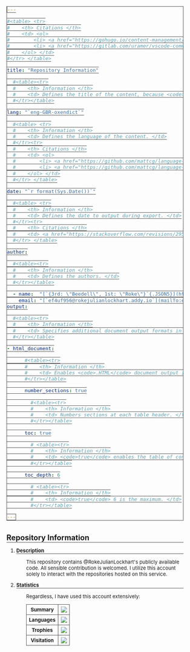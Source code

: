 ```yaml
---

#<table> <tr>
#    <th> Citations </th>
#    <td> <ol>
#        <li> <a href="https://gohugo.io/content-management/front-matter/#fields:~:text=a%20Page%20object.-,description,-(string)%20Conceptually%20different">                    Hugo Documentation </a> </li>
#        <li> <a href="https://gitlab.com/uramer/vscode-comments-as-markdown/-/issues/5#:~:text=there's%20no%20option%20to%20render%20the%20code%20in%20markdown%20frontmatter."> Visual Studio Code Markdown Comment Extension YAML Preamble Render Request </a> </li>
#    </ol> </td>
#</tr> </table>

title: "Repository Information"

  #<table><tr>
  #    <th> Information </th>
  #    <td> Defines the title of the content, because <code><h1></code>/<code>#</code> in the content doesn't affect the metadata. </td>
  #</tr></table>

lang: "`eng-GBR-oxendict`"

  #<table> <tr>
  #    <th> Information </th>
  #    <td> Defines the language of the content. </td>
  #</tr><tr>
  #    <th> Citations </th>
  #    <td> <ol>
  #        <li> <a href="https://github.com/mattcg/language-subtag-registry/blob/1e7d67e7f9646f47f0766a04b08522f7df59e932/data/json/registry.json#L334-L336:~:text=%22-,English,-%22">                            IANA Language Subtag Registry entry for English </a> </li>
  #        <li> <a href="https://github.com/mattcg/language-subtag-registry/blob/1e7d67e7f9646f47f0766a04b08522f7df59e932/data/json/registry.json#L76371-L76373:~:text=Oxford%20English%20Dictionary%20spelling"> IANA Language Subtag Registry entry for Oxford English Dictionary spelling </a> </li>
  #    </ol> </td>
  #</tr> </table>

date: "`r format(Sys.Date())`"

  #<table> <tr>
  #    <th> Information </th>
  #    <td> Defines the date to output during export. </td>
  #</tr><tr>
  #    <th> Citations </th>
  #    <td> <a href="https://stackoverflow.com/revisions/29518651/4#:~:text=tm%20%3C-%20as,the%20%22extended%20format%22"> StackOverflow </a> </td>
  #</tr> </table>

author:

  #<table><tr>
  #    <th> Information </th>
  #    <td> Defines the authors. </td>
  #</tr></table>

  - name:  "[`{3rd: \"Beedell\", 1st: \"Roke\"}`{.JSON5}](https://wim.nl.tab.digital/apps/contacts/All%20contacts/e1f2ec5c-074e-4875-ac62-53ff24770ffa~contacts#:~:text=First-name-,Middle%20names,Surname,-Suffix)" # <table><tr><th> Information </th><td> Defines the name of the author. </td></tr></table>
    email: "[`ef4uf956@rokejulianlockhart.addy.io`](mailTo:ef4uf956@rokejulianlockhart.addy.io)"                                                                                                                     # <table><tr><th> Citation </th><td> <a href="https://app.addy.io/aliases/4c7718c1-0f47-429d-a6e5-235c15c68285/edit#:~:text=to%20your%20alias-,ef4uf956%40rokejulianlockhart.addy.io,-https%3A%2F%2Fgithub.com"> Addy.IO </a> </td></tr></table>
output:

  #<table><tr>
  #    <th> Information </th>
  #    <td> Specifies additional document output formats in Pandoc. </td>
  #</tr></table>

- html_document:

      #<table><tr>
      #    <th> Information </th>
      #    <td> Enables <code>.HTML</code> document output in Pandoc. </td>
      #</tr></table>

      number_sections: true

        #<table><tr>
        #    <th> Information </th>
        #    <td> Numbers sections at each table header. </td>
        #</tr></table>

      toc: true

        # <table><tr>
        #    <th> Information </th>
        #    <td> <code>true</code> enables the table of contents. </td>
        #</tr></table>

      toc_depth: 6

        # <table><tr>
        #    <th> Information </th>
        #    <td> <code>true</code> 6 is the maximum. </td>
        #</tr></table>

---
```


<!--
	```MD
	<!docType Markdown>
	```
-->

<!--
	<table><tr>
	<th> Citation </th>
	<td> <a href="https://github.com/microsoft/vscode/issues/216834#issue-2366955483"> StackOverflow </a> </td>
	</tr></table>
-->

<head>
	<meta charSet = "UTF-8">
</head>

<!--
	<table><tr>
	<th> Citation </th>
	<td> <a href="https://talk.commonmark.org/t/should-md-containing-html-tags-be-wrapped-in-html/4681?u=rokejulianlockhart"> StackOverflow </a> </td>
	</tr></table>
-->

<style>

	:root {
		--text-margin: 9.5px; /* VSC */
		--block-padding: 5px; /* VSC */
		--border: 1px solid #484848; /* VSC */
		--border-radius: 0px;
	}

	:is(H1) {
		font-size: 19.5px; /* 2em */
		padding-top: 1em;
	}

	:not(H1) {
		font-size: 13px; /* 1em */
	}

		/*
			<table><tr>
			<th> Information </th>
			<td> <a href="https://github.com/microsoft/vscode/issues/219520#issue-2383827208"> <code>github.com/microsoft/vscode/issues/219520</code> </a> </td>
			</tr></table>
		*/

	:is(H2, H3, H4, H5, H6, TH) {

		border-bottom: var(--border);

			/*
				<table><tr>
				<th> Citation </th>
				<td> <a href="https://stackoverflow.com/revisions/16073356/1#:~:text=h1%20%7B%20border%2Dbottom:%201px%20solid%20black%20%7D"> StackOverflow </a> </td>
				</tr></table>
			*/

		font-weight: bold;
	}

	:is(H1, H2, H3, H4, H5, H6, TH) {
		margin-top: 0;
		border-bottom: var(--border);
	}
	:is(div.block-indent) {
		margin-left: 2em;
		margin-bottom: 1em;
	}
	:is(TH) { margin-top: 1em; }
	:is(TH, TD) {
		border: var(--border)!important;
		border-collapse: collapse;
		padding-bottom: var(--block-padding)!important;
		padding-top: var(--block-padding)!important;
	}
	:is(pre, code) {
		border: var(--border)!important;
		border-radius: var(--border-radius)!important;
	}
	:is(blockQuote) {
		border: var(--border)!important;
		border-radius: var(--border-radius)!important;
	}

	:is(blockQuote) P { margin-bottom: 0px!important; }
	:is(blockQuote) {
		margin-bottom: var(--text-margin)!important;
		margin-top: var(--text-margin)!important;
		padding-bottom: var(--block-padding)!important;
		padding-top: var(--block-padding)!important;
	}

	:is(OL, UL) {

		/*
			#<!--
				```CSS
				list-style-position: outside;
				```
			#-->
		*/

		padding-left: 0em;

			/*
				<table><tr>
				<th> Citation </th>
				<td> <a href="https://stackoverflow.com/a/26213863/9731176"> StackOverflow </a> </td>
				</tr></table>
			*/

	}

	.hidden {

		visibility: collapse;
		display: none

			/*
				<table><tr>
				<th> Citation </th>
				<td> <a href="https://stackoverflow.com/revisions/45861734/1#:~:text=If%20you%20want%20to%20hide%20a%20row%20in%20a%20table%20you%20could%20just%20set%20display:%20none%20on%20it."> StackOverflow </a> </td>
				</tr></table>
			*/

	}
	:is(details) > summary:first-of-type { list-style-type: none; }
	:is(TR.child-row) TD { padding-left:20px; }
	:is(TR.child-row) TH { padding-left:20px; }

		/*
			<table><tr>
			<th> Citations </th>
			<td> <ol>
				<li> <a href="https://stackoverflow.com/questions/20687826/indenting-borders-for-table-row-tr#comment138668813_20687949"> Stack Overflow question. </a> </li>
				<li> <a href="https://stackoverflow.com/revisions/20687949/2"> Stack Overflow comment. </a> </li>
			</ol> </td>
			</tr></table>
		*/

</style>

<!--
	<table><tr>
	<th> Information </th>
	<td> <a href="https://gitlab.com/gitlab-org/gitlab/-/issues/462208#:~:text=GitLab%20Duo%20Chat-,Render%20disallowed%20HTML%20tags%20in%20the%20Markdown%20preview%20pane%20as%20code.,-Edit"> <code>https://gitlab.com/gitlab-org/gitlab/-/issues/462208</code> prevents this from being rendered in GitLab. </a> </td>
	</tr></table>
-->

<h1> Repository Information </h1> <div class="block-indent">

1.	<details open> <summary> <h2> Description </h2> </summary> <div class="block-indent">

	This repository contains @RokeJulianLockhart's publicly available code. All sensible contribution is welcomed. I utilize this account solely to interact with the repositories hosted on this service.

	</div> </details>

1.	<details open> <summary> <h2> Statistics </h2> </summary> <div class="block-indent">

	Regardless, I have used this account extensively:

	<table><tr>
		<th> Summary </th>
		<td> <img src="https://github-readme-stats.vercel.app/api?username=rokejulianlockhart&theme=transparent&hide_border=true&include_all_commits=true&count_private=true"> </td>
	</tr><tr>
		<th> Languages </th>
		<td> <img src="https://github-readme-stats.vercel.app/api/top-langs/?username=RokeJulianLockhart&theme=transparent&hide_border=true&include_all_commits=false&count_private=false&layout=compact"> </td>
	</tr><tr>
		<th> Trophies </th>
		<td> <img src="https://github-profile-trophy.vercel.app/?username=RokeJulianLockhart&theme=default&no-frame=false&no-bg=true&margin-w=4"> </td> <!-- <table><tr><th> Information </th><td> <a href="https://github.com/anuraghazra/github-readme-stats/issues/3613#issue-2100699842"> GitHub FR </a> </td></tr></table> -->
	</tr><tr>
		<th> Visitation </th>
		<td> <a href="https://visitcount.itsvg.in"> <img src="https://visitcount.itsvg.in/api?id=RokeJulianLockhart&label=Profile%20Views&color=12&icon=0&pretty=false"> </a> <!-- <table><tr><th> Citation </th><td> <a href="https://stackoverflow.com/revisions/3311065/1#:~:text=So%20any%20tags%20that%20you%20have%20with%20/%3E%20must%20be%20changed%20to%20remove%20the%20forward%20slash%20to%20be%20HTML%20conformant."> GitHub ReadMe Statistics Addition Request </a> </td></tr></table> -->
		</td> <!--
			<table><tr><th> Information </th>
			<td> <ol>
				<li> <a href="https://github.com/VishwaGauravIn/visit-count-pro/issues/12#issue-2322046594"> Rendering Bug Report </a> </li>
				<li> <a href="https://github.com/anuraghazra/github-readme-stats/issues/3614#issue-2100703035"> GitHub ReadMe Statistics Addition Request </a> </li>
				<li> <a href="https://github.com/VishwaGauravIn/visit-count-pro/issues/8#issue-2106166210"> 1st-Party Request for Transparency </a> </li>
			</ol> </td>
			</tr></table>
		-->
	</tr></table>

	</div> </details>
